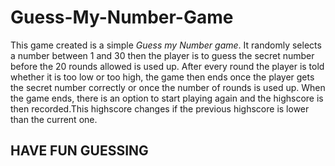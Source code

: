 # Guess-My-Number-Game

This game created is a simple *Guess my Number game*. It randomly selects a number between 1 and 30 then the player is to guess the secret number before the 20 rounds allowed is used up. After every round the player is told whether it is too low or too high, the game then ends once the player gets the secret number correctly or once the number of rounds is used up. When the game ends, there is an option to start playing again and the highscore is then recorded.This highscore changes if the previous highscore is lower than the current one. 

## HAVE FUN GUESSING 
